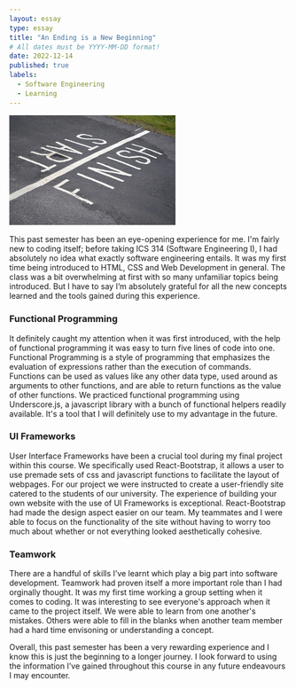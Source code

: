 ```yaml
---
layout: essay
type: essay
title: "An Ending is a New Beginning"
# All dates must be YYYY-MM-DD format!
date: 2022-12-14
published: true
labels:
  - Software Engineering
  - Learning
---
```


<img width="300px" class="rounded float-start pe-4" src="../img/beginend.jpeg">

This past semester has been an eye-opening experience for me. I'm fairly new to coding itself; before taking ICS 314 (Software Engineering I), I had absolutely no idea what exactly software engineering entails. It was my first time being introduced to HTML, CSS and Web Development in general. The class was a bit overwhelming at first with so many unfamiliar topics being introduced. But I have to say I’m absolutely grateful for all the new concepts learned and the tools gained during this experience. 

### Functional Programming
It definitely caught my attention when it was first introduced, with the help of functional programming it was easy to turn five lines of code into one. Functional Programming is a style of programming that emphasizes the evaluation of expressions rather than the execution of commands. Functions can be used as values like any other data type, used around as arguments to other functions, and are able to return functions as the value of other functions. We practiced functional programming using Underscore.js, a javascript library with a bunch of functional helpers readily available. It's a tool that I will definitely use to my advantage in the future. 

### UI Frameworks 
User Interface Frameworks have been a crucial tool during my final project within this course. We specifically used React-Bootstrap, it allows a user to use premade sets of css and javascript functions to facilitate the layout of webpages. For our project we were instructed to create a user-friendly site catered to the students of our university. The experience of building your own website with the use of UI Frameworks is exceptional. React-Bootstrap had made the design aspect easier on our team. My teammates and I were able to focus on the functionality of the site without having to worry too much about whether or not everything looked aesthetically cohesive. 

### Teamwork
There are a handful of skills I’ve learnt which play a big part into software development. Teamwork had proven itself a more important role than I had orginally thought. It was my first time working a group setting when it comes to coding. It was interesting to see everyone's approach when it came to the project itself. We were able to learn from one another's mistakes. Others were able to fill in the blanks when another team member had a hard time envisoning or understanding a concept. 

Overall, this past semester has been a very rewarding experience and I know this is just the beginning to a longer journey. I look forward to using the information I’ve gained throughout this course in any future endeavours I may encounter. 
